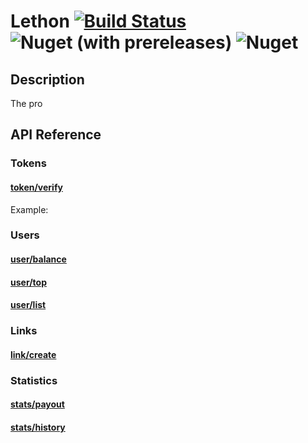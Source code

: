 # Lethon [![Build Status](https://travis-ci.com/sventhiel/Lethon.svg?branch=master)](https://travis-ci.com/sventhiel/Lethon) ![Nuget (with prereleases)](https://img.shields.io/nuget/vpre/Lethon.svg) ![Nuget](https://img.shields.io/nuget/dt/Lethon.svg)

## Description
The pro
## API Reference

### Tokens
#### [token/verify](https://crypto-loot.com/dashboard/api.php#token-verify)

Example:

### Users
#### [user/balance](https://crypto-loot.com/dashboard/api.php#user-balance)

#### [user/top](https://crypto-loot.com/dashboard/api.php#user-top)

#### [user/list](https://crypto-loot.com/dashboard/api.php#user-list)

### Links
#### [link/create](https://crypto-loot.com/dashboard/api.php#link-create)

### Statistics
#### [stats/payout](https://crypto-loot.com/dashboard/api.php#stats-payout)
#### [stats/history](https://crypto-loot.com/dashboard/api.php#stats-history)
